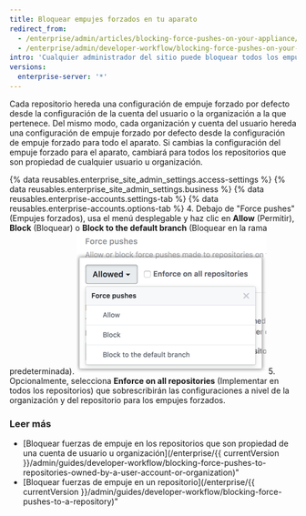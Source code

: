 ```yaml
---
title: Bloquear empujes forzados en tu aparato
redirect_from:
  - /enterprise/admin/articles/blocking-force-pushes-on-your-appliance/
  - /enterprise/admin/developer-workflow/blocking-force-pushes-on-your-appliance
intro: 'Cualquier administrador del sitio puede bloquear todos los empujes forzados (`git push --force`) en un aparato {% data variables.product.prodname_ghe_server %}'
versions:
  enterprise-server: '*'
---
```


Cada repositorio hereda una configuración de empuje forzado por defecto desde la configuración de la cuenta del usuario o la organización a la que pertenece. Del mismo modo, cada organización y cuenta del usuario hereda una configuración de empuje forzado por defecto desde la configuración de empuje forzado para todo el aparato. Si cambias la configuración del empuje forzado para el aparato, cambiará para todos los repositorios que son propiedad de cualquier usuario u organización.

{% data reusables.enterprise_site_admin_settings.access-settings %}
{% data reusables.enterprise_site_admin_settings.business %}
{% data reusables.enterprise-accounts.settings-tab %}
{% data reusables.enterprise-accounts.options-tab %}
4. Debajo de "Force pushes" (Empujes forzados), usa el menú desplegable y haz clic en **Allow** (Permitir), **Block** (Bloquear) o **Block to the default branch** (Bloquear en la rama predeterminada). ![Forzar empujes desplegables](/assets/images/enterprise/site-admin-settings/force-pushes-dropdown.png)
5. Opcionalmente, selecciona **Enforce on all repositories** (Implementar en todos los repositorios) que sobrescribirán las configuraciones a nivel de la organización y del repositorio para los empujes forzados.

### Leer más

- [Bloquear fuerzas de empuje en los repositorios que son propiedad de una cuenta de usuario u organización](/enterprise/{{ currentVersion }}/admin/guides/developer-workflow/blocking-force-pushes-to-repositories-owned-by-a-user-account-or-organization)"
- [Bloquear fuerzas de empuje en un repositorio](/enterprise/{{ currentVersion }}/admin/guides/developer-workflow/blocking-force-pushes-to-a-repository)"
